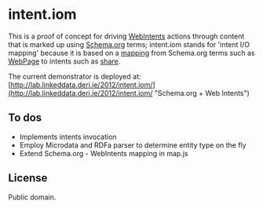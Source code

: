 # intent.iom

This is a proof of concept for driving [WebIntents](http://webintents.org/ "Web Intents") actions through content that is marked up using [Schema.org](http://schema.org/ "Home - schema.org") terms; intent.iom stands for 'intent I/O mapping' because it is based on a [mapping](https://raw.github.com/mhausenblas/intent.iom/master/map.js) from Schema.org terms such as [WebPage](http://schema.org/WebPage "WebPage  - schema.org") to intents such as [share](http://webintents.org/share "Share").

The current demonstrator is deployed at: [http://lab.linkeddata.deri.ie/2012/intent.iom/](http://lab.linkeddata.deri.ie/2012/intent.iom/ "Schema.org + Web Intents")

## To dos

* Implements intents invocation  
* Employ Microdata and RDFa parser to determine entity type on the fly
* Extend Schema.org - WebIntents mapping in map.js

## License
Public domain.